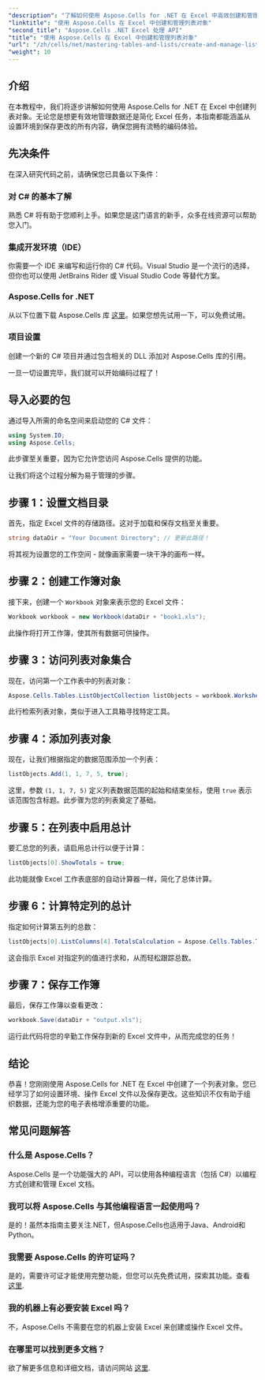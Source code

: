 ```yaml
---
"description": "了解如何使用 Aspose.Cells for .NET 在 Excel 中高效创建和管理列表对象。本指南将逐步指导您完成设置过程。"
"linktitle": "使用 Aspose.Cells 在 Excel 中创建和管理列表对象"
"second_title": "Aspose.Cells .NET Excel 处理 API"
"title": "使用 Aspose.Cells 在 Excel 中创建和管理列表对象"
"url": "/zh/cells/net/mastering-tables-and-lists/create-and-manage-list-object/"
"weight": 10
---
```


## 介绍

在本教程中，我们将逐步讲解如何使用 Aspose.Cells for .NET 在 Excel 中创建列表对象。无论您是想更有效地管理数据还是简化 Excel 任务，本指南都能涵盖从设置环境到保存更改的所有内容，确保您拥有流畅的编码体验。

## 先决条件

在深入研究代码之前，请确保您已具备以下条件：

### 对 C# 的基本了解
熟悉 C# 将有助于您顺利上手。如果您是这门语言的新手，众多在线资源可以帮助您入门。

### 集成开发环境（IDE）
你需要一个 IDE 来编写和运行你的 C# 代码。Visual Studio 是一个流行的选择，但你也可以使用 JetBrains Rider 或 Visual Studio Code 等替代方案。

### Aspose.Cells for .NET
从以下位置下载 Aspose.Cells 库 [这里](https://releases.aspose.com/cells/net/)。如果您想先试用一下，可以免费试用。

### 项目设置
创建一个新的 C# 项目并通过包含相关的 DLL 添加对 Aspose.Cells 库的引用。

一旦一切设置完毕，我们就可以开始编码过程了！

## 导入必要的包

通过导入所需的命名空间来启动您的 C# 文件：

```csharp
using System.IO;
using Aspose.Cells;
```

此步骤至关重要，因为它允许您访问 Aspose.Cells 提供的功能。

让我们将这个过程分解为易于管理的步骤。

## 步骤 1：设置文档目录

首先，指定 Excel 文件的存储路径。这对于加载和保存文档至关重要。

```csharp
string dataDir = "Your Document Directory"; // 更新此路径！
```

将其视为设置您的工作空间 - 就像画家需要一块干净的画布一样。

## 步骤 2：创建工作簿对象

接下来，创建一个 `Workbook` 对象来表示您的 Excel 文件：

```csharp
Workbook workbook = new Workbook(dataDir + "book1.xls");
```

此操作将打开工作簿，使其所有数据可供操作。

## 步骤 3：访问列表对象集合

现在，访问第一个工作表中的列表对象：

```csharp
Aspose.Cells.Tables.ListObjectCollection listObjects = workbook.Worksheets[0].ListObjects;
```

此行检索列表对象，类似于进入工具箱寻找特定工具。

## 步骤 4：添加列表对象

现在，让我们根据指定的数据范围添加一个列表：

```csharp
listObjects.Add(1, 1, 7, 5, true);
```

这里，参数 `(1, 1, 7, 5)` 定义列表数据范围的起始和结束坐标，使用 `true` 表示该范围包含标题。此步骤为您的列表奠定了基础。

## 步骤 5：在列表中启用总计

要汇总您的列表，请启用总计行以便于计算：

```csharp
listObjects[0].ShowTotals = true;
```

此功能就像 Excel 工作表底部的自动计算器一样，简化了总体计算。

## 步骤 6：计算特定列的总计

指定如何计算第五列的总数：

```csharp
listObjects[0].ListColumns[4].TotalsCalculation = Aspose.Cells.Tables.TotalsCalculation.Sum; 
```

这会指示 Excel 对指定列的值进行求和，从而轻松跟踪总数。

## 步骤 7：保存工作簿

最后，保存工作簿以查看更改：

```csharp
workbook.Save(dataDir + "output.xls");
```

运行此代码将您的辛勤工作保存到新的 Excel 文件中，从而完成您的任务！

## 结论

恭喜！您刚刚使用 Aspose.Cells for .NET 在 Excel 中创建了一个列表对象。您已经学习了如何设置环境、操作 Excel 文件以及保存更改。这些知识不仅有助于组织数据，还能为您的电子表格增添重要的功能。

## 常见问题解答

### 什么是 Aspose.Cells？  
Aspose.Cells 是一个功能强大的 API，可以使用各种编程语言（包括 C#）以编程方式创建和管理 Excel 文档。

### 我可以将 Aspose.Cells 与其他编程语言一起使用吗？  
是的！虽然本指南主要关注.NET，但Aspose.Cells也适用于Java、Android和Python。

### 我需要 Aspose.Cells 的许可证吗？  
是的，需要许可证才能使用完整功能，但您可以先免费试用，探索其功能。查看 [这里](https://releases。aspose.com/).

### 我的机器上有必要安装 Excel 吗？  
不，Aspose.Cells 不需要在您的机器上安装 Excel 来创建或操作 Excel 文件。

### 在哪里可以找到更多文档？  
欲了解更多信息和详细文档，请访问网站 [这里](https://reference。aspose.com/cells/net/).